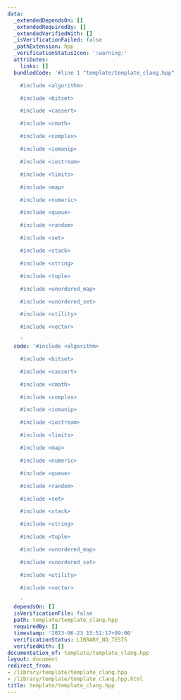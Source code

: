 ```yaml
---
data:
  _extendedDependsOn: []
  _extendedRequiredBy: []
  _extendedVerifiedWith: []
  _isVerificationFailed: false
  _pathExtension: hpp
  _verificationStatusIcon: ':warning:'
  attributes:
    links: []
  bundledCode: '#line 1 "template/template_clang.hpp"

    #include <algorithm>

    #include <bitset>

    #include <cassert>

    #include <cmath>

    #include <complex>

    #include <iomanip>

    #include <iostream>

    #include <limits>

    #include <map>

    #include <numeric>

    #include <queue>

    #include <random>

    #include <set>

    #include <stack>

    #include <string>

    #include <tuple>

    #include <unordered_map>

    #include <unordered_set>

    #include <utility>

    #include <vector>

    '
  code: '#include <algorithm>

    #include <bitset>

    #include <cassert>

    #include <cmath>

    #include <complex>

    #include <iomanip>

    #include <iostream>

    #include <limits>

    #include <map>

    #include <numeric>

    #include <queue>

    #include <random>

    #include <set>

    #include <stack>

    #include <string>

    #include <tuple>

    #include <unordered_map>

    #include <unordered_set>

    #include <utility>

    #include <vector>

    '
  dependsOn: []
  isVerificationFile: false
  path: template/template_clang.hpp
  requiredBy: []
  timestamp: '2023-06-23 15:51:17+09:00'
  verificationStatus: LIBRARY_NO_TESTS
  verifiedWith: []
documentation_of: template/template_clang.hpp
layout: document
redirect_from:
- /library/template/template_clang.hpp
- /library/template/template_clang.hpp.html
title: template/template_clang.hpp
---
```

